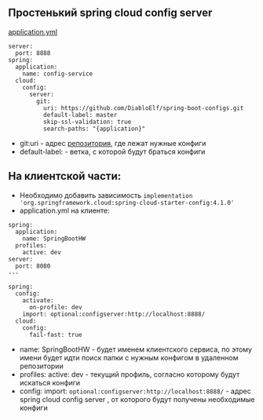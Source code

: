 ## Простенький spring cloud config server
[application.yml](src/main/resources/application.yml)
```
server:
  port: 8888
spring:
  application:
    name: config-service
  cloud:
    config:
      server:
        git:
          uri: https://github.com/DiabloElf/spring-boot-configs.git
          default-label: master
          skip-ssl-validation: true
          search-paths: "{application}"
```

- git:uri - адрес [репозитория](https://github.com/DiabloElf/spring-boot-configs.git), где лежат нужные конфиги
- default-label: - ветка, с которой будут браться конфиги

## На клиентской части:
- Необходимо добавить зависимость ```implementation 'org.springframework.cloud:spring-cloud-starter-config:4.1.0'```
- application.yml на клиенте:
```
spring:
  application:
    name: SpringBootHW
  profiles:
    active: dev
server:
  port: 8080
---

spring:
  config:
    activate:
      on-profile: dev
    import: optional:configserver:http://localhost:8888/
  cloud:
    config:
      fail-fast: true
```

- name: SpringBootHW - будет именем клиентского сервиса, по этому имени будет идти поиск папки с нужным конфигом в удаленном репозитории
- profiles: active: dev - текущий профиль, согласно которому будут искаться конфиги
- config: import: `optional:configserver:http://localhost:8888/` - адрес spring cloud config server , от которого будут получены необходимые конфиги
